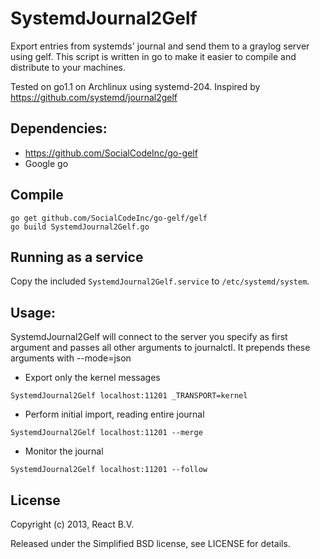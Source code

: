 SystemdJournal2Gelf
===================

Export entries from systemds' journal and send them to a graylog server using gelf. This script
is written in go to make it easier to compile and distribute to your machines.

Tested on go1.1 on Archlinux using systemd-204. Inspired by https://github.com/systemd/journal2gelf


Dependencies:
-------------

- https://github.com/SocialCodeInc/go-gelf
- Google go


Compile
-------

```
go get github.com/SocialCodeInc/go-gelf/gelf
go build SystemdJournal2Gelf.go
```


Running as a service
--------------------

Copy the included `SystemdJournal2Gelf.service` to `/etc/systemd/system`.

Usage:
------

SystemdJournal2Gelf will connect to the server you specify as first argument
and passes all other arguments to journalctl. It prepends these arguments with
--mode=json

- Export only the kernel messages
```
SystemdJournal2Gelf localhost:11201 _TRANSPORT=kernel
```

- Perform initial import, reading entire journal
```
SystemdJournal2Gelf localhost:11201 --merge
```

- Monitor the journal
```
SystemdJournal2Gelf localhost:11201 --follow
```


License
-------
Copyright (c) 2013, React B.V.

Released under the Simplified BSD license, see LICENSE for details.
